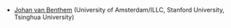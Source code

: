 * [Johan van Benthem](https://staff.fnwi.uva.nl/j.vanbenthem/) (University of Amsterdam/ILLC, Stanford University, Tsinghua University)

